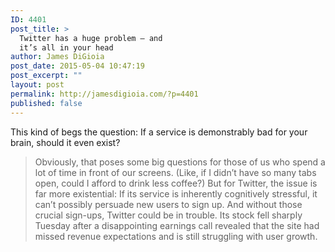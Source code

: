 ```yaml
---
ID: 4401
post_title: >
  Twitter has a huge problem — and
  it’s all in your head
author: James DiGioia
post_date: 2015-05-04 10:47:19
post_excerpt: ""
layout: post
permalink: http://jamesdigioia.com/?p=4401
published: false
---
```

This kind of begs the question: If a service is demonstrably bad for your brain, should it even exist?

> Obviously, that poses some big questions for those of us who spend a lot of time in front of our screens. (Like, if I didn’t have so many tabs open, could I afford to drink less coffee?) But for Twitter, the issue is far more existential: If its service is inherently cognitively stressful, it can’t possibly persuade new users to sign up. And without those crucial sign-ups, Twitter could be in trouble. Its stock fell sharply Tuesday after a disappointing earnings call revealed that the site had missed revenue expectations and is still struggling with user growth.